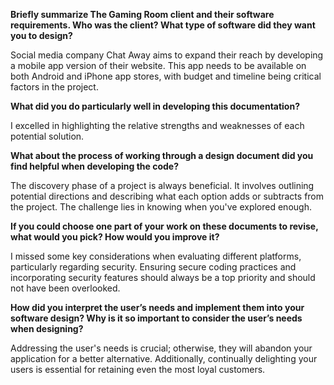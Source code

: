 **Briefly summarize The Gaming Room client and their software requirements. Who was the client? What type of software did they want you to design?**

Social media company Chat Away aims to expand their reach by developing a mobile app version of their website. This app needs to be available on both Android and iPhone app stores, with budget and timeline being critical factors in the project.

**What did you do particularly well in developing this documentation?**

I excelled in highlighting the relative strengths and weaknesses of each potential solution.

**What about the process of working through a design document did you find helpful when developing the code?**

The discovery phase of a project is always beneficial. It involves outlining potential directions and describing what each option adds or subtracts from the project. The challenge lies in knowing when you've explored enough.

**If you could choose one part of your work on these documents to revise, what would you pick? How would you improve it?**

I missed some key considerations when evaluating different platforms, particularly regarding security. Ensuring secure coding practices and incorporating security features should always be a top priority and should not have been overlooked.

**How did you interpret the user’s needs and implement them into your software design? Why is it so important to consider the user’s needs when designing?**

Addressing the user's needs is crucial; otherwise, they will abandon your application for a better alternative. Additionally, continually delighting your users is essential for retaining even the most loyal customers.
